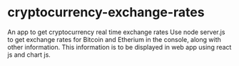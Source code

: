 # cryptocurrency-exchange-rates
An app to get cryptocurrency real time exchange rates 
Use node server.js to get exchange rates for Bitcoin and Etherium in the console, along with other information.
This information is to be displayed in web app using react js and chart js.
